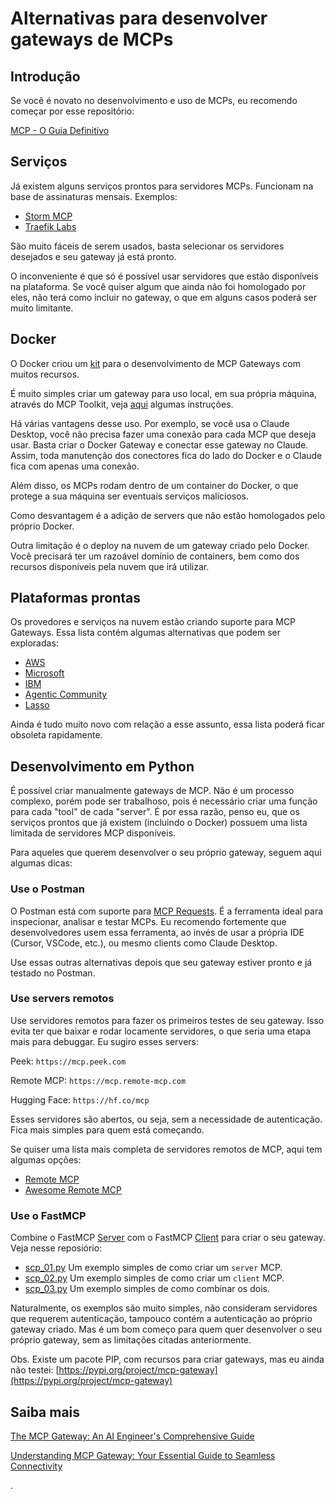 # Alternativas para desenvolver gateways de MCPs

## Introdução

Se você é novato no desenvolvimento e uso de MCPs, eu recomendo começar por esse repositório:

[MCP - O Guia Definitivo](https://github.com/mgarlabx/mcp)

## Serviços

Já existem alguns serviços prontos para servidores MCPs. Funcionam na base de assinaturas mensais. Exemplos:
- [Storm MCP](https://stormmcp.ai)
- [Traefik Labs](https://traefik.io/solutions/mcp-gateway)

São muito fáceis de serem usados, basta selecionar os servidores desejados e seu gateway já está pronto. 

O inconveniente é que só é possível usar servidores que estão disponíveis na plataforma. Se você quiser algum que ainda não foi homologado por eles, não terá como incluir no gateway, o que em alguns casos poderá ser muito limitante.

## Docker
O Docker criou um [kit](https://github.com/docker/mcp-gateway) para o desenvolvimento de MCP Gateways com muitos recursos.

É muito simples criar um gateway para uso local, em sua própria máquina, através do MCP Toolkit, veja [aqui](https://github.com/docker/mcp-gateway/blob/main/docs/mcp-gateway.md) algumas instruções.

Há várias vantagens desse uso. Por exemplo, se você usa o Claude Desktop, você não precisa fazer uma conexão para cada MCP que deseja usar. Basta criar o Docker Gateway e conectar esse gateway no Claude. Assim, toda manutenção dos conectores fica do lado do Docker e o Claude fica com apenas uma conexão.

Além disso, os MCPs rodam dentro de um container do Docker, o que protege a sua máquina ser eventuais serviços maliciosos.

Como desvantagem é a adição de servers que não estão homologados pelo próprio Docker.

Outra limitação é o deploy na nuvem de um gateway criado pelo Docker. Você precisará ter um razoável domínio de containers, bem como dos recursos disponíveis pela nuvem que irá utilizar.

## Plataformas prontas

Os provedores e serviços na nuvem estão criando suporte para MCP Gateways. Essa lista contém algumas alternativas que podem ser exploradas:

- [AWS](https://builder.aws.com/content/2xmhMS0eVnA10kZA0eES46KlyMU/how-the-mcp-gateway-centralizes-your-ai-models-tools)
- [Microsoft](https://github.com/microsoft/mcp-gateway)
- [IBM](https://github.com/IBM/mcp-context-forge)
- [Agentic Community](https://github.com/agentic-community/mcp-gateway-registry)
- [Lasso](https://github.com/lasso-security/mcp-gateway)

Ainda é tudo muito novo com relação a esse assunto, essa lista poderá ficar obsoleta rapidamente.

## Desenvolvimento em Python

É possível criar manualmente gateways de MCP. Não é um processo complexo, porém pode ser trabalhoso, pois é necessário criar uma função para cada "tool" de cada "server". É por essa razão, penso eu, que os serviços prontos que já existem (incluindo o Docker) possuem uma lista limitada de servidores MCP disponíveis.

Para aqueles que querem desenvolver o seu próprio gateway, seguem aqui algumas dicas:

### Use o Postman

O Postman está com suporte para [MCP Requests](https://learning.postman.com/docs/postman-ai-developer-tools/mcp-requests/overview/). É a ferramenta ideal para inspecionar, analisar e testar MCPs. Eu recomendo fortemente que desenvolvedores usem essa ferramenta, ao invés de usar a própria IDE (Cursor, VSCode, etc.), ou mesmo clients como Claude Desktop.

Use essas outras alternativas depois que seu gateway estiver pronto e já testado no Postman.

### Use servers remotos

Use servidores remotos para fazer os primeiros testes de seu gateway. Isso evita ter que baixar e rodar locamente servidores, o que seria uma etapa mais para debuggar. Eu sugiro esses servers:

Peek: `https://mcp.peek.com`

Remote MCP: `https://mcp.remote-mcp.com`

Hugging Face: `https://hf.co/mcp`

Esses servidores são abertos, ou seja, sem a necessidade de autenticação. Fica mais simples para quem está começando.

Se quiser uma lista mais completa de servidores remotos de MCP, aqui tem algumas opções:

- [Remote MCP](https://www.remote-mcp.com)
- [Awesome Remote MCP](https://github.com/jaw9c/awesome-remote-mcp-servers)

### Use o FastMCP
Combine o FastMCP [Server](https://gofastmcp.com/servers/server) com o FastMCP [Client](https://gofastmcp.com/clients/client) para criar o seu gateway.
Veja nesse reposiório:
- [scp_01.py](scp_01.py)
    Um exemplo simples de como criar um `server` MCP.
- [scp_02.py](scp_02.py)
    Um exemplo simples de como criar um `client` MCP.
- [scp_03.py](scp_03.py)
    Um exemplo simples de como combinar os dois.

Naturalmente, os exemplos são muito simples, não consideram servidores que requerem autenticação, tampouco contém a autenticação ao próprio gateway criado. Mas é um bom começo para quem quer desenvolver o seu próprio gateway, sem as limitações citadas anteriormente.

Obs. Existe um pacote PIP, com recursos para criar gateways, mas eu ainda não testei:
[https://pypi.org/project/mcp-gateway](https://pypi.org/project/mcp-gateway)



## Saiba mais

[The MCP Gateway: An AI Engineer's Comprehensive Guide](https://skywork.ai/skypage/en/The-MCP-Gateway:-An-AI-Engineer's-Comprehensive-Guide/1971111013272055808)

[Understanding MCP Gateway: Your Essential Guide to Seamless Connectivity](https://api7.ai/blog/understanding-mcp-gateway)




.
